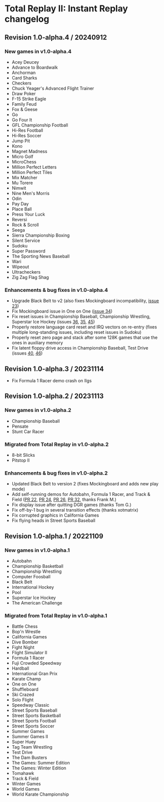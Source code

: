 # Total Replay II: Instant Replay changelog

## Revision 1.0-alpha.4 / 20240912

### New games in v1.0-alpha.4

- Acey Deucey
- Advance to Boardwalk
- Anchorman
- Card Sharks
- Checkers
- Chuck Yeager's Advanced Flight Trainer
- Draw Poker
- F-15 Strike Eagle
- Family Feud
- Fox & Geese
- Go
- Go Four It
- GFL Championship Football
- Hi-Res Football
- Hi-Res Soccer
- Jump Pit
- Kono
- Magnet Madness
- Micro Golf
- MicroChess
- Million Perfect Letters
- Million Perfect Tiles
- Mix Matcher
- Mu Torere
- Nimwit
- Nine Men's Morris
- Odin
- Pay Day
- Place Ball
- Press Your Luck
- Reversi
- Rock & Scroll
- Seega
- Sierra Championship Boxing
- Silent Service
- Sudoku
- Super Password
- The Sporting News Baseball
- Wari
- Wipeout
- Ultracheckers
- Zig Zag Flag Shag

### Enhancements & bug fixes in v1.0-alpha.4

- Upgrade Black Belt to v2 (also fixes Mockingboard incompatibility, [issue 23](https://github.com/a2-4am/4sports/issues/23))
- Fix Mockingboard issue in One on One ([issue 34](https://github.com/a2-4am/4sports/issues/34))
- Fix reset issues in Championship Baseball, Championship Wrestling, Superstar Ice Hockey (issues [36](https://github.com/a2-4am/4sports/issues/36), [35](https://github.com/a2-4am/4sports/issues/35), [45](https://github.com/a2-4am/4sports/issues/45))
- Properly restore language card reset and IRQ vectors on re-entry (fixes multiple long-standing issues, including reset issues in Sudoku)
- Properly reset zero page and stack after some 128K games that use the ones in auxiliary memory
- Fix latent floppy drive access in Championship Baseball, Test Drive (issues [40](https://github.com/a2-4am/4sports/issues/40), [46](https://github.com/a2-4am/4sports/issues/46))

## Revision 1.0-alpha.3 / 20231114

- Fix Formula 1 Racer demo crash on IIgs

## Revision 1.0-alpha.2 / 20231113

### New games in v1.0-alpha.2

- Championship Baseball
- Pensate
- Stunt Car Racer

### Migrated from Total Replay in v1.0-alpha.2

- 8-bit Slicks
- Pitstop II

### Enhancements & bug fixes in v1.0-alpha.2

- Updated Black Belt to version 2 (fixes Mockingboard and adds new play mode)
- Add self-running demos for Autobahn, Formula 1 Racer, and Track & Field ([PR 22](https://github.com/a2-4am/4sports/pull/22), [PR 24](https://github.com/a2-4am/4sports/pull/24), [PR 26](https://github.com/a2-4am/4sports/pull/26), [PR 32](https://github.com/a2-4am/4sports/pull/32), thanks Frank M.)
- Fix display issue after quitting DGR games (thanks Tom G.)
- Fix off-by-1 bug in several transition effects (thanks xotmatrix)
- Fix corrupted graphics in California Games
- Fix flying heads in Street Sports Baseball

## Revision 1.0-alpha.1 / 20221109

### New games in v1.0-alpha.1

- Autobahn
- Championship Basketball
- Championship Wrestling
- Computer Foosball
- Black Belt
- International Hockey
- Pool
- Superstar Ice Hockey
- The American Challenge

### Migrated from Total Replay in v1.0-alpha.1

- Battle Chess
- Bop'n Wrestle
- California Games
- Dive Bomber
- Fight Night
- Flight Simulator II
- Formula 1 Racer
- Fuji Crowded Speedway
- Hardball
- International Gran Prix
- Karate Champ
- One on One
- Shuffleboard
- Ski Crazed
- Solo Flight
- Speedway Classic
- Street Sports Baseball
- Street Sports Basketball
- Street Sports Football
- Street Sports Soccer
- Summer Games
- Summer Games II
- Super Huey
- Tag Team Wrestling
- Test Drive
- The Dam Busters
- The Games: Summer Edition
- The Games: Winter Edition
- Tomahawk
- Track & Field
- Winter Games
- World Games
- World Karate Championship
